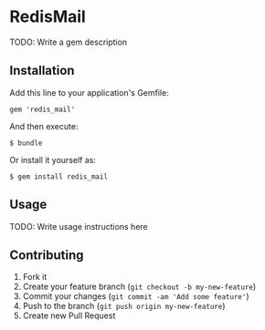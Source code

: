 # RedisMail

TODO: Write a gem description

## Installation

Add this line to your application's Gemfile:

    gem 'redis_mail'

And then execute:

    $ bundle

Or install it yourself as:

    $ gem install redis_mail

## Usage

TODO: Write usage instructions here

## Contributing

1. Fork it
2. Create your feature branch (`git checkout -b my-new-feature`)
3. Commit your changes (`git commit -am 'Add some feature'`)
4. Push to the branch (`git push origin my-new-feature`)
5. Create new Pull Request
